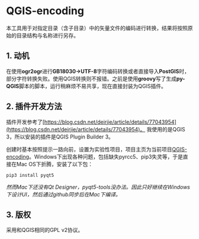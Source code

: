 # QGIS-encoding

本工具用于对指定目录（含子目录）中的矢量文件的编码进行转换，结果将按照原始的目录结构与名称进行另存。

## 1. 动机

在使用**ogr2ogr**进行**GB18030->UTF-8**字符编码转换或者直接导入**PostGIS**时，部分字符转换失败。使用QGIS转换则不报错。之前是使用**groovy**写了生成**py-QGIS**脚本的脚本，运行稍麻烦不易共享，现在直接封装为QGIS插件。

## 2. 插件开发方法

插件开发参考了[https://blog.csdn.net/deirjie/article/details/77043954](https://blog.csdn.net/deirjie/article/details/77043954)。
我使用的是QGIS 3，所以安装的插件是QGIS Plugin Builder 3。

创建时基本按照提示一路向前，设置为实验性项目，项目主页为当前项目[QGIS-encoding](https://github.com/asdawn/QGIS-encoding)。Windows下出现各种问题，包括缺失pyrcc5、pip3失灵等，于是直接在Mac OS下折腾，安装了以下包：

`pip3 install pyqt5`

*然而Mac下还没有Qt Designer，pyqt5-tools没办法。因此只好继续在Windows下设计UI，然后通过github同步后在Mac下编译。*



## 3. 版权

采用和QGIS相同的GPL v2协议。









